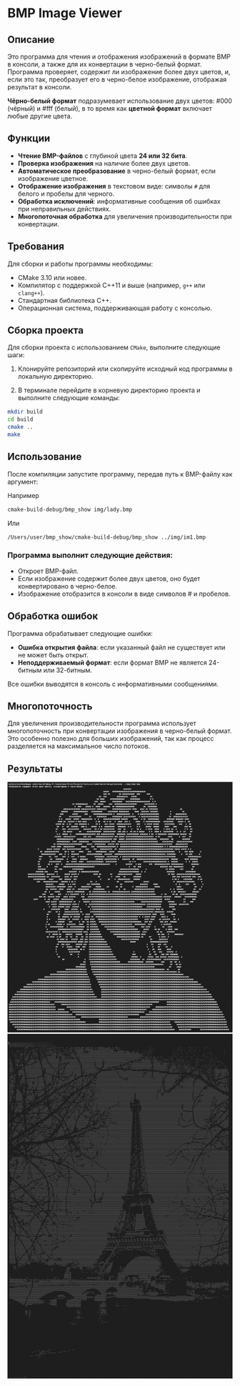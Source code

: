 # BMP Image Viewer

## Описание

Это программа для чтения и отображения изображений в формате BMP в консоли, а также для их конвертации в черно-белый формат. Программа проверяет, содержит ли изображение более двух цветов, и, если это так, преобразует его в черно-белое изображение, отображая результат в консоли.

**Чёрно-белый формат** подразумевает использование двух цветов: #000 (чёрный) и #fff (белый), в то время как **цветной формат** включает любые другие цвета.
## Функции

- **Чтение BMP-файлов** с глубиной цвета **24 или 32 бита**.
- **Проверка изображения** на наличие более двух цветов.
- **Автоматическое преобразование** в черно-белый формат, если изображение цветное.
- **Отображение изображения** в текстовом виде: символы `#` для белого и пробелы для черного.
- **Обработка исключений**: информативные сообщения об ошибках при неправильных действиях.
- **Многопоточная обработка** для увеличения производительности при конвертации.

## Требования

Для сборки и работы программы необходимы:

- CMake 3.10 или новее.
- Компилятор с поддержкой C++11 и выше (например, `g++` или `clang++`).
- Стандартная библиотека C++.
- Операционная система, поддерживающая работу с консолью.

## Сборка проекта

Для сборки проекта с использованием `CMake`, выполните следующие шаги:

1. Клонируйте репозиторий или скопируйте исходный код программы в локальную директорию.

2. В терминале перейдите в корневую директорию проекта и выполните следующие команды:

```bash
mkdir build
cd build
cmake ..
make
```

## Использование
После компиляции запустите программу, передав путь к BMP-файлу как аргумент:

Например
```bash
cmake-build-debug/bmp_show img/lady.bmp
```
Или
```bash
/Users/user/bmp_show/cmake-build-debug/bmp_show ../img/im1.bmp
```

### Программа выполнит следующие действия:

- Откроет BMP-файл.
- Если изображение содержит более двух цветов, оно будет конвертировано в черно-белое.
- Изображение отобразится в консоли в виде символов # и пробелов.

## Обработка ошибок
Программа обрабатывает следующие ошибки:

- **Ошибка открытия файла**: если указанный файл не существует или не может быть открыт.
- **Неподдерживаемый формат**: если формат BMP не является 24-битным или 32-битным.

Все ошибки выводятся в консоль с информативными сообщениями.

## Многопоточность
Для увеличения производительности программа использует многопоточность при конвертации изображения в черно-белый формат. Это особенно полезно для больших изображений, так как процесс разделяется на максимальное число потоков.

## Результаты

<img src="tests/darling.png" alt="test1">
<img src="tests/paris.png" alt="test2">

